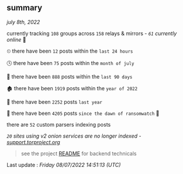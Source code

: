 
## summary
_july 8th, 2022_

currently tracking `108` groups across `158` relays & mirrors - _`61` currently online_ 📡

⏲ there have been `12` posts within the `last 24 hours`

🕓 there have been `75` posts within the `month of july`

📅 there have been `888` posts within the `last 90 days`

🏚 there have been `1919` posts within the `year of 2022`

🚀 there have been `2252` posts `last year`

🦕 there have been `4205` posts `since the dawn of ransomwatch` 🐣

there are `52` custom parsers indexing posts

_`20` sites using v2 onion services are no longer indexed - [support.torproject.org](https://support.torproject.org/onionservices/v2-deprecation/)_

> see the project [README](https://github.com/jmousqueton/ransomwatch#readme) for backend technicals



Last update : _Friday 08/07/2022 14:51:13 (UTC)_

